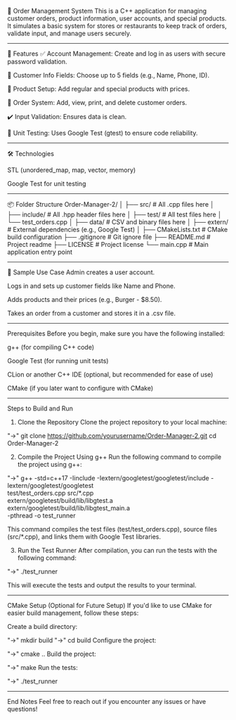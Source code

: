 🧾 Order Management System
This is a C++  application for managing customer orders, product information, user accounts, and special products. It simulates a basic system for stores or restaurants to keep track of orders, validate input, and manage users securely.


**************************************************************************************
📁 Features
✅ Account Management: Create and log in as users with secure password validation.

🧍 Customer Info Fields: Choose up to 5 fields (e.g., Name, Phone, ID).

🛒 Product Setup: Add regular and special products with prices.

🧾 Order System: Add, view, print, and delete customer orders.

✔️ Input Validation: Ensures data is clean.

🔎 Unit Testing: Uses Google Test (gtest) to ensure code reliability.
***************************************************************************



🛠️ Technologies

STL (unordered_map, map, vector, memory)

Google Test for unit testing
****************************************************************** 


📦 Folder Structure
Order-Manager-2/
│
├── src/                      # All .cpp files here
│
├── include/                  # All .hpp header files here
│
├── test/                     # All test files here
│   └── test_orders.cpp
│
├── data/                     # CSV and binary files here
│
├── extern/                   # External dependencies (e.g., Google Test)
│
├── CMakeLists.txt            # CMake build configuration
├── .gitignore                # Git ignore file
├── README.md                 # Project readme
├── LICENSE                   # Project license
└── main.cpp                  # Main application entry point
*************************************************************************



🧠 Sample Use Case
Admin creates a user account.

Logs in and sets up customer fields like Name and Phone.

Adds products and their prices (e.g., Burger - $8.50).

Takes an order from a customer and stores it in a .csv file.
******************************************************************************



Prerequisites
Before you begin, make sure you have the following installed:

g++ (for compiling C++ code)

Google Test (for running unit tests)

CLion or another C++ IDE (optional, but recommended for ease of use)

CMake (if you later want to configure with CMake)
*************************************************************************


Steps to Build and Run
1. Clone the Repository
   Clone the project repository to your local machine:

"->" git clone https://github.com/yourusername/Order-Manager-2.git
cd Order-Manager-2

2. Compile the Project Using g++
   Run the following command to compile the project using g++:

"->" g++ -std=c++17 -Iinclude -Iextern/googletest/googletest/include -Iextern/googletest/googletest \
test/test_orders.cpp src/*.cpp \
extern/googletest/build/lib/libgtest.a extern/googletest/build/lib/libgtest_main.a \
-pthread -o test_runner


This command compiles the test files (test/test_orders.cpp), source files (src/*.cpp), and links them with Google Test libraries.

3. Run the Test Runner
   After compilation, you can run the tests with the following command:

"->" ./test_runner


This will execute the tests and output the results to your terminal.
*************************************************************************



CMake Setup (Optional for Future Setup)
If you'd like to use CMake for easier build management, follow these steps:

Create a build directory:


"->" mkdir build
"->" cd build
Configure the project:

"->" cmake ..
Build the project:

"->" make
Run the tests:

"->" ./test_runner
*************************************************************************

End Notes
Feel free to reach out if you encounter any issues or have questions!









